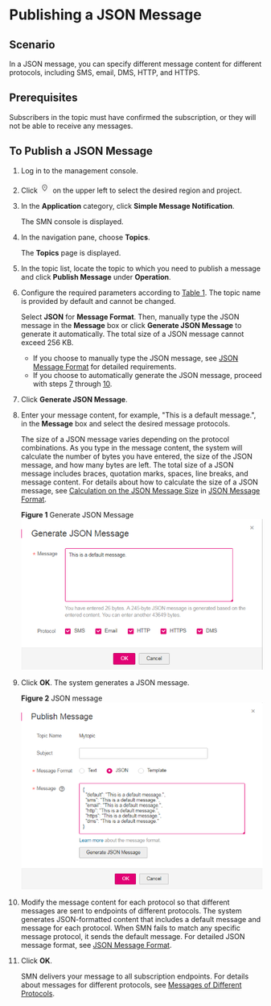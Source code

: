 # Publishing a JSON Message<a name="en-us_topic_0044170767"></a>

## Scenario<a name="section3152890014563"></a>

In a JSON message, you can specify different message content for different protocols, including SMS, email, DMS, HTTP, and HTTPS.

## Prerequisites<a name="section96171713434"></a>

Subscribers in the topic must have confirmed the subscription, or they will not be able to receive any messages.

## To Publish a JSON Message<a name="section48379737125756"></a>

1.  Log in to the management console.
2.  Click  ![](figures/icon-region.png)  on the upper left to select the desired region and project.
3.  In the  **Application**  category, click  **Simple Message Notification**.

    The SMN console is displayed.

4.  In the navigation pane, choose  **Topics**.

    The  **Topics**  page is displayed.

5.  In the topic list, locate the topic to which you need to publish a message and click  **Publish Message**  under  **Operation**.
6.  Configure the required parameters according to  [Table 1](publishing-a-text-message.md#table616755201736). The topic name is provided by default and cannot be changed.

    Select  **JSON**  for  **Message Format**. Then, manually type the JSON message in the  **Message**  box or click  **Generate JSON Message**  to generate it automatically. The total size of a JSON message cannot exceed 256 KB.

    -   If you choose to manually type the JSON message, see  [JSON Message Format](json-message-format.md)  for detailed requirements.
    -   If you choose to automatically generate the JSON message, proceed with steps  [7](#li59465700211512)  through  [10](#li3542952114596).

7.  <a name="li59465700211512"></a>Click  **Generate JSON Message**.
8.  Enter your message content, for example, "This is a default message.", in the  **Message**  box and select the desired message protocols.

    The size of a JSON message varies depending on the protocol combinations. As you type in the message content, the system will calculate the number of bytes you have entered, the size of the JSON message, and how many bytes are left. The total size of a JSON message includes braces, quotation marks, spaces, line breaks, and message content. For details about how to calculate the size of a JSON message, see  [Calculation on the JSON Message Size](json-message-format.md#section11977745123756)  in  [JSON Message Format](json-message-format.md).

    **Figure  1**  Generate JSON Message<a name="fig1130720419115"></a>  
    ![](figures/generate-json-message.png "generate-json-message")

9.  Click  **OK**. The system generates a JSON message.

    **Figure  2**  JSON message<a name="fig3832434220122"></a>  
    ![](figures/json-message.png "json-message")

10. <a name="li3542952114596"></a>Modify the message content for each protocol so that different messages are sent to endpoints of different protocols. The system generates JSON-formatted content that includes a default message and message for each protocol. When SMN fails to match any specific message protocol, it sends the default message. For detailed JSON message format, see  [JSON Message Format](json-message-format.md).
11. Click  **OK**.

    SMN delivers your message to all subscription endpoints. For details about messages for different protocols, see  [Messages of Different Protocols](messages-of-different-protocols.md).


